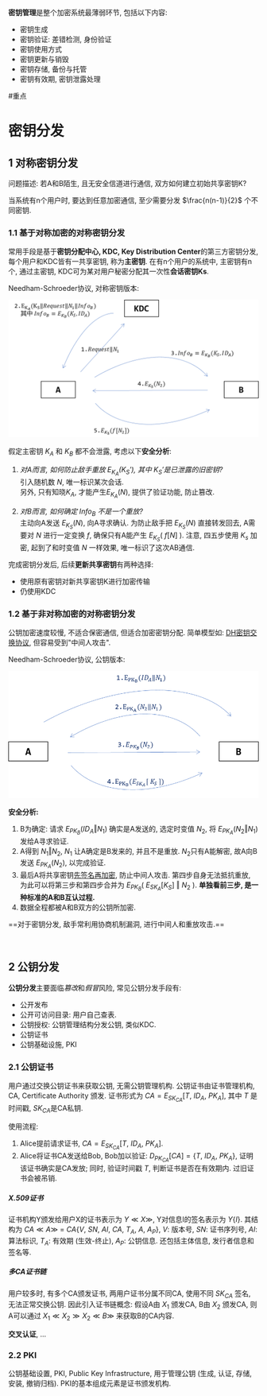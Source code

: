 **密钥管理**是整个加密系统最薄弱环节, 包括以下内容:
- 密钥生成
- 密钥验证: 差错检测, 身份验证
- 密钥使用方式
- 密钥更新与销毁
- 密钥存储, 备份与托管
- 密钥有效期, 密钥泄露处理

#重点 
# 密钥分发
## 1 对称密钥分发

问题描述: 若A和B陌生, 且无安全信道进行通信, 双方如何建立初始共享密钥K?

当系统有n个用户时, 要达到任意加密通信, 至少需要分发 $\frac{n(n-1)}{2}$ 个不同密钥. 

### 1.1 基于对称加密的对称密钥分发

常用手段是基于**密钥分配中心, KDC, Key Distribution Center**的第三方密钥分发, 每个用户和KDC皆有一共享密钥, 称为**主密钥**. 在有n个用户的系统中, 主密钥有n个, 通过主密钥, KDC可为某对用户秘密分配其一次性**会话密钥Ks**.

Needham-Schroeder协议, 对称密钥版本:

![|550](../../attach/Pasted%20image%2020230528132336.png)

假定主密钥 $K_{A}$ 和 $K_{B}$ 都不会泄露, 考虑以下**安全分析**:

1. *对A而言, 如何防止敌手重放 $E_{K_{A}}(K_{S}')$, 其中 $K_{S}'$是已泄露的旧密钥?*  
引入随机数 $N$, 唯一标识某次会话.   
另外, 只有知晓$K_A$, 才能产生$E_{K_{A}}(N)$, 提供了验证功能, 防止篡改.

2. *对B而言, 如何确定 $Info_{B}$ 不是一个重放?*  
主动向A发送 $E_{K_{S}}(N)$, 向A寻求确认. 为防止敌手把 $E_{K_{S}}(N)$ 直接转发回去, A需要对 $N$ 进行一定变换 $f$, 确保只有A能产生 $E_{K_{S}}(\ f[N]\ )$. 注意, 四五步使用 $K_{s}$ 加密, 起到了和时变值 $N$ 一样效果, 唯一标识了这次AB通信.

完成密钥分发后, 后续**更新共享密钥**有两种选择:
- 使用原有密钥对新共享密钥K进行加密传输
- 仍使用KDC

### 1.2 基于非对称加密的对称密钥分发

公钥加密速度较慢, 不适合保密通信, 但适合加密密钥分配. 简单模型如: [DH密钥交换协议](../公钥密码/Diffie-Hellman密钥交换.md), 但容易受到"中间人攻击".

Needham-Schroeder协议, 公钥版本:

![|550](../../attach/Pasted%20image%2020230610151408.png)

**安全分析:**
1. B为确定: 请求 $E_{PK_{B}}(ID_{A}\Vert N_{1})$ 确实是A发送的, 选定时变值 $N_{2}$, 将 $E_{PK_{A}}(N_{2}\Vert N_{1})$ 发给A寻求验证.
2. A得到 $N_{1}\Vert N_{2}$, $N_{1}$ 让A确定是B发来的, 并且不是重放. $N_{2}$只有A能解密, 故A向B发送 $E_{PK_{A}}(N_{2})$, 以完成验证.
3. 最后A将共享密钥[先签名再加密](../公钥密码/RSA/RSA-签名.md), 防止中间人攻击. 第四步自身无法抵抗重放, 为此可以将第三步和第四步合并为 $E_{PK_{B}}(\ E_{SK_{A}}[K_{S}]\ \Vert\ N_{2}\ )$. **单独看前三步, 是一种标准的A和B互认过程.**
4. 数据全程都被A和B双方的公钥所加密.

==对于密钥分发, 敌手常利用协商机制漏洞, 进行中间人和重放攻击.==

<br>

## 2 公钥分发

**公钥分发**主要面临*篡改*和*假冒*风险, 常见公钥分发手段有:
- 公开发布
- 公开可访问目录: 用户自己查表.
- 公钥授权: 公钥管理结构分发公钥, 类似KDC.
- 公钥证书
- 公钥基础设施, PKI

### 2.1 公钥证书

用户通过交换公钥证书来获取公钥, 无需公钥管理机构. 公钥证书由证书管理机构, CA, Certificate Authority 颁发. 证书形式为 $CA=E_{SK_{CA}}[T,\ ID_{A},\ PK_{A} ]$, 其中 $T$ 是时间戳, $SK_{CA}$是CA私钥.

使用流程:  
1. Alice提前请求证书, $CA=E_{SK_{CA}}[T,\ ID_{A},\ PK_{A} ]$.
2. Alice将证书CA发送给Bob, Bob加以验证: $D_{PK_{CA}}[CA]=\{T,\ ID_{A},\ PK_{A}\}$, 证明该证书确实是CA发放; 同时, 验证时间戳 $T$, 判断证书是否在有效期内. 过旧证书会被吊销.

##### X.509证书

证书机构Y颁发给用户X的证书表示为 $Y\ll X\gg$, Y对信息I的签名表示为 $Y\{I\}$. 其结构为 $CA\ll A\gg\ =\ CA\{V,\ SN,\ AI,\ CA,\ T_{A},\ A,\ A_{P}\}$, $V$: 版本号, $SN$: 证书序列号, $AI$: 算法标识, $T_{A}$: 有效期 (生效-终止), $A_{P}$: 公钥信息. 还包括主体信息, 发行者信息和签名等.

##### 多CA证书链

用户较多时, 有多个CA颁发证书, 两用户证书分属不同CA, 使用不同 $SK_{CA}$ 签名, 无法正常交换公钥. 因此引入证书链概念: 假设A由 $X_{1}$ 颁发CA, B由 $X_{2}$ 颁发CA, 则A可以通过 $X_{1}\ll X_{2}\gg X_{2}\ll B\gg$ 来获取B的CA内容.

**交叉认证**, ...

### 2.2 PKI

公钥基础设置, PKI, Public Key Infrastructure, 用于管理公钥 (生成, 认证, 存储, 安装, 撤销归档). PKI的基本组成元素是证书颁发机构.
